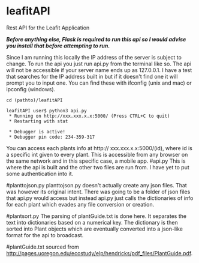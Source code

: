 # leafitAPI
Rest API for the Leafit Application

***Before anything else, Flask is required to run this api so I would advise you install that before attempting to run.*** 

Since I am running this locally the IP address of the server is subject to change. To run the api you just run api.py from the terminal like so. The api will not be accessible if your server name ends up as 127.0.0.1. I have a test that searches for the IP address built in but if it doesn't find one it will prompt you to input one. You can find these with ifconfig (unix and mac) or ipconfig (windows). 

    cd (pathto)/leafitAPI 
    
    leafitAPI user$ python3 api.py
     * Running on http://xxx.xxx.x.x:5000/ (Press CTRL+C to quit)
     * Restarting with stat

     * Debugger is active!
     * Debugger pin code: 234-359-317


You can access each plants info at 
http:// xxx.xxx.x.x:5000/(id), where id is a specific int given to every plant. This is accessible from any browser on the same network and in this specific case, a mobile app.
#api.py
This is where the api is built and the other two files are run from. I have yet to put some authentication into it.

#planttojson.py
planttojson.py doesn't actually create any json files. That was however its original intent. There was going to be a folder of json files that api.py would access but instead api.py just calls the dictionaries of info for each plant which evades any file conversion or creation.

#plantsort.py
The parsing of plantGuide.txt is done here. It separates the text into dictionaries based on a numerical key. The dictionary is then sorted into Plant objects which are eventually converted into a json-like format for the api to broadcast.

#plantGuide.txt
sourced from http://pages.uoregon.edu/ecostudy/elp/hendricks/pdf_files/PlantGuide.pdf.